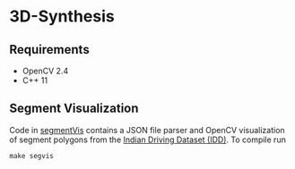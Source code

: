 # 3D-Synthesis
## Requirements
- OpenCV 2.4
- C++ 11

## Segment Visualization
Code in [segmentVis](segmentVis) contains a JSON file parser and OpenCV visualization of segment polygons from the [Indian Driving Dataset (IDD)](https://idd.insaan.iiit.ac.in/). To compile run
```
make segvis
```
